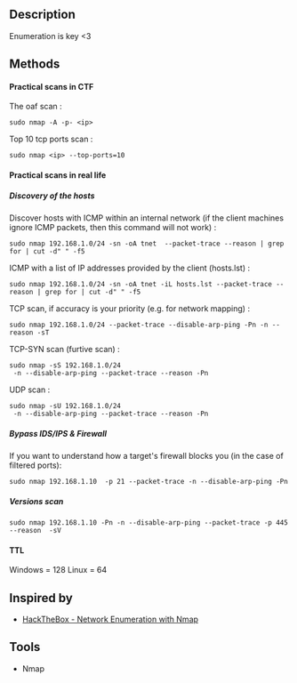 
## Description

Enumeration is key <3

## Methods

#### Practical scans in CTF

The oaf scan : 
```shell-session
sudo nmap -A -p- <ip>
```

Top 10 tcp ports scan : 
```
sudo nmap <ip> --top-ports=10
```

####   Practical scans in real life

##### Discovery of the hosts

Discover hosts with ICMP within an internal network (if the client machines ignore ICMP packets, then this command will not work) :
```shell-session
sudo nmap 192.168.1.0/24 -sn -oA tnet  --packet-trace --reason | grep for | cut -d" " -f5
```

ICMP with a list of IP addresses provided by the client (hosts.lst) :
```shell-session
sudo nmap 192.168.1.0/24 -sn -oA tnet -iL hosts.lst --packet-trace --reason | grep for | cut -d" " -f5
```

TCP scan, if accuracy is your priority (e.g. for network mapping) : 
```shell-session
sudo nmap 192.168.1.0/24 --packet-trace --disable-arp-ping -Pn -n --reason -sT 
```

TCP-SYN scan (furtive scan) :
```shell-session
sudo nmap -sS 192.168.1.0/24
 -n --disable-arp-ping --packet-trace --reason -Pn
```

UDP scan :
```shell-session
sudo nmap -sU 192.168.1.0/24
 -n --disable-arp-ping --packet-trace --reason -Pn
```
##### Bypass IDS/IPS & Firewall

If you want to understand how a target's firewall blocks you (in the case of filtered ports): 
```
sudo nmap 192.168.1.10  -p 21 --packet-trace -n --disable-arp-ping -Pn
```

##### Versions scan

```shell-session
sudo nmap 192.168.1.10 -Pn -n --disable-arp-ping --packet-trace -p 445 --reason  -sV
```
#### TTL

Windows = 128
Linux = 64
## Inspired by

- [HackTheBox - Network Enumeration with Nmap](https://academy.hackthebox.com/module/details/19)

## Tools

- Nmap